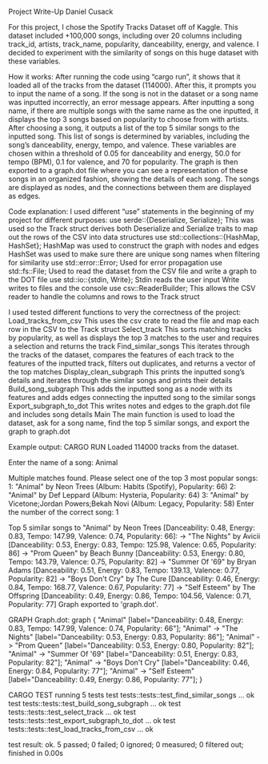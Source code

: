 Project Write-Up
Daniel Cusack

For this project, I chose the Spotify Tracks Dataset off of Kaggle. This dataset included +100,000 songs, including over 20 columns including track_id, artists, track_name, popularity, danceability, energy, and valence. I decided to experiment with the similarity of songs on this huge dataset with these variables. 

How it works:
After running the code using “cargo run”, it shows that it loaded all of the tracks from the dataset (114000). After this, it prompts you to input the name of a song. If the song is not in the dataset or a song name was inputted incorrectly, an error message appears. After inputting a song name, if there are multiple songs with the same name as the one inputted, it displays the top 3 songs based on popularity to choose from with artists. After choosing a song, it outputs a list of the top 5 similar songs to the inputted song. This list of songs is determined by variables, including the song’s danceability, energy, tempo, and valence. These variables are chosen within a threshold of 0.05 for danceability and energy, 50.0 for tempo (BPM), 0.1 for valence, and 70 for popularity. The graph is then exported to a graph.dot file where you can see a representation of these songs in an organized fashion, showing the details of each song. The songs are displayed as nodes, and the connections between them are displayed as edges.

Code explanation:
I used different “use” statements in the beginning of my project for different purposes:
use serde::{Deserialize, Serialize};
This was used so the Track struct derives both Deserialize and Serialize traits to map out the rows of the CSV into data structures
use std::collections::{HashMap, HashSet};
HashMap was used to construct the graph with nodes and edges
HashSet was used to make sure there are unique song names when filtering for similarity
use std::error::Error;
Used for error propagation
use std::fs::File;
Used to read the dataset from the CSV file and write a graph to the DOT file
use std::io::{stdin, Write};
Stdin reads the user input
Write writes to files and the console
use csv::ReaderBuilder;
This allows the CSV reader to handle the columns and rows to the Track struct


I used tested different functions to very the correctness of the project:
Load_tracks_from_csv
This uses the csv crate to read the file and map each row in the CSV to the Track struct
Select_track
This sorts matching tracks by popularity, as well as displays the top 3 matches to the user and requires a selection and returns the track
Find_similar_songs
This iterates through the tracks of the dataset, compares the features of each track to the features of the inputted track, filters out duplicates, and returns a vector of the top matches
Display_clean_subgraph
This prints the inputted song’s details and iterates through the similar songs and prints their details
Build_song_subgraph
This adds the inputted song as a node with its features and adds edges connecting the inputted song to the similar songs
Export_subgraph_to_dot
This writes notes and edges to the graph.dot file and includes song details
Main
The main function is used to load the dataset, ask for a song name, find the top 5 similar songs, and export the graph to graph.dot


Example output:
CARGO RUN
Loaded 114000 tracks from the dataset.

Enter the name of a song:
Animal 

Multiple matches found. Please select one of the top 3 most popular songs:
1: "Animal" by Neon Trees (Album: Habits (Spotify), Popularity: 66)
2: "Animal" by Def Leppard (Album: Hysteria, Popularity: 64)
3: "Animal" by Vicetone;Jordan Powers;Bekah Novi (Album: Legacy, Popularity: 58)
Enter the number of the correct song: 1

Top 5 similar songs to "Animal" by Neon Trees [Danceability: 0.48, Energy: 0.83, Tempo: 147.99, Valence: 0.74, Popularity: 66]:
  -> "The Nights" by Avicii [Danceability: 0.53, Energy: 0.83, Tempo: 125.98, Valence: 0.65, Popularity: 86]
  -> "Prom Queen" by Beach Bunny [Danceability: 0.53, Energy: 0.80, Tempo: 143.79, Valence: 0.75, Popularity: 82]
  -> "Summer Of '69" by Bryan Adams [Danceability: 0.51, Energy: 0.83, Tempo: 139.13, Valence: 0.77, Popularity: 82]
  -> "Boys Don't Cry" by The Cure [Danceability: 0.46, Energy: 0.84, Tempo: 168.77, Valence: 0.67, Popularity: 77]
  -> "Self Esteem" by The Offspring [Danceability: 0.49, Energy: 0.86, Tempo: 104.56, Valence: 0.71, Popularity: 77]
Graph exported to 'graph.dot'.

GRAPH
Graph.dot:
graph {
    "Animal" [label="Danceability: 0.48, Energy: 0.83, Tempo: 147.99, Valence: 0.74, Popularity: 66"];
    "Animal" -> "The Nights" [label="Danceability: 0.53, Energy: 0.83, Popularity: 86"];
    "Animal" -> "Prom Queen" [label="Danceability: 0.53, Energy: 0.80, Popularity: 82"];
    "Animal" -> "Summer Of '69" [label="Danceability: 0.51, Energy: 0.83, Popularity: 82"];
    "Animal" -> "Boys Don't Cry" [label="Danceability: 0.46, Energy: 0.84, Popularity: 77"];
    "Animal" -> "Self Esteem" [label="Danceability: 0.49, Energy: 0.86, Popularity: 77"];
}

CARGO TEST
running 5 tests
test tests::tests::test_find_similar_songs ... ok
test tests::tests::test_build_song_subgraph ... ok
test tests::tests::test_select_track ... ok
test tests::tests::test_export_subgraph_to_dot ... ok
test tests::tests::test_load_tracks_from_csv ... ok

test result: ok. 5 passed; 0 failed; 0 ignored; 0 measured; 0 filtered out; finished in 0.00s









